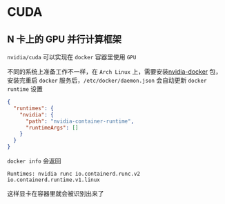 # CUDA

## N 卡上的 GPU 并行计算框架

`nvidia/cuda` 可以实现在 `docker` 容器里使用 `GPU`

不同的系统上准备工作不一样，在 `Arch Linux` 上，需要安装[nvidia-docker](https://aur.archlinux.org/packages/nvidia-docker) 包，安装完重启 `docker` 服务后，`/etc/docker/daemon.json` 会自动更新 `docker runtime` 设置

```json
{
  "runtimes": {
    "nvidia": {
      "path": "nvidia-container-runtime",
      "runtimeArgs": []
    }
  }
}
```

`docker info` 会返回

`Runtimes: nvidia runc io.containerd.runc.v2 io.containerd.runtime.v1.linux`

这样显卡在容器里就会被识别出来了
